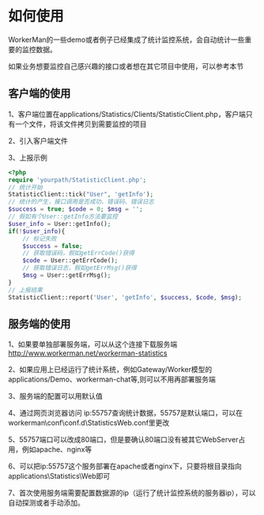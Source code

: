 # 如何使用

WorkerMan的一些demo或者例子已经集成了统计监控系统，会自动统计一些重要的监控数据。

如果业务想要监控自己感兴趣的接口或者想在其它项目中使用，可以参考本节

## 客户端的使用

1、客户端位置在applications/Statistics/Clients/StatisticClient.php，客户端只有一个文件，将该文件拷贝到需要监控的项目

2、引入客户端文件

3、上报示例

```php
<?php
require 'yourpath/StatisticClient.php';
// 统计开始
StatisticClient::tick("User", 'getInfo');
// 统计的产生，接口调用是否成功、错误码、错误日志
$success = true; $code = 0; $msg = '';
// 假如有个User::getInfo方法要监控
$user_info = User::getInfo();
if(!$user_info){
    // 标记失败
    $success = false;
    // 获取错误码，假如getErrCode()获得
    $code = User::getErrCode();
    // 获取错误日志，假如getErrMsg()获得
    $msg = User::getErrMsg();
}
// 上报结果
StatisticClient::report('User', 'getInfo', $success, $code, $msg);
```

## 服务端的使用

1、如果要单独部署服务端，可以从这个连接下载服务端 http://www.workerman.net/workerman-statistics

2、如果应用上已经运行了统计系统，例如Gateway/Worker模型的applications/Demo、workerman-chat等,则可以不用再部署服务端

3、服务端的配置可以用默认值

4、通过网页浏览器访问 ip:55757查询统计数据，55757是默认端口，可以在workerman\conf\conf.d\StatisticsWeb.conf里更改

5、55757端口可以改成80端口，但是要确认80端口没有被其它WebServer占用，例如apache、nginx等

6、可以把ip:55757这个服务部署在apache或者nginx下，只要将根目录指向applications\Statistics\Web即可

7、首次使用服务端需要配置数据源的ip（运行了统计监控系统的服务器ip），可以自动探测或者手动添加。

